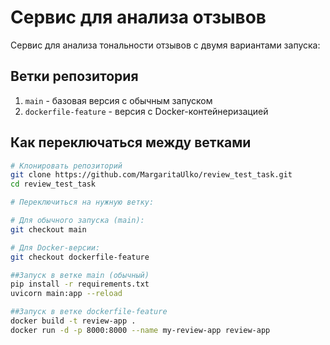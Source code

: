 # Сервис для анализа отзывов

Сервис для анализа тональности отзывов с двумя вариантами запуска:

## Ветки репозитория

1. `main` - базовая версия с обычным запуском
2. `dockerfile-feature` - версия с Docker-контейнеризацией

## Как переключаться между ветками

```bash
# Клонировать репозиторий
git clone https://github.com/MargaritaUlko/review_test_task.git
cd review_test_task

# Переключиться на нужную ветку:

# Для обычного запуска (main):
git checkout main

# Для Docker-версии:
git checkout dockerfile-feature

##Запуск в ветке main (обычный)
pip install -r requirements.txt
uvicorn main:app --reload

##Запуск в ветке dockerfile-feature
docker build -t review-app .
docker run -d -p 8000:8000 --name my-review-app review-app
